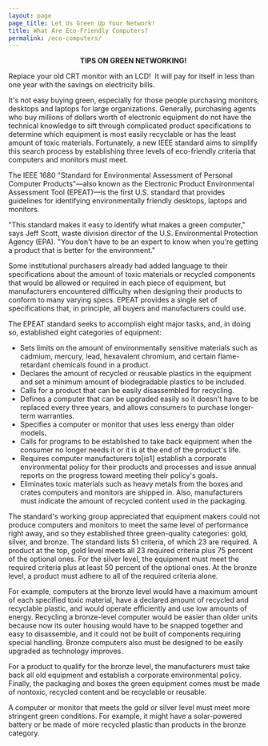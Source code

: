```yaml
---
layout: page
page_title: Let Us Green Up Your Network!
title: What Are Eco-Friendly Computers?
permalink: /eco-computers/
---
```


<p align="center"><strong>TIPS ON GREEN NETWORKING!</strong> </p>
<p>Replace your old CRT monitor with an LCD!  It will pay for itself in less than one year  with the savings on electricity bills.</p>
<p>It&#39;s not easy buying green, especially for those people purchasing monitors, desktops and laptops for large organizations. Generally, purchasing agents who buy millions of dollars worth of electronic equipment do not have the technical knowledge to sift through complicated product specifications to determine which equipment is most easily recyclable or has the least amount of toxic materials. Fortunately, a new IEEE standard aims to simplify this search process by establishing three levels of eco-friendly criteria that computers and monitors must meet.</p>
<p>The IEEE 1680 &quot;Standard for Environmental Assessment of Personal Computer Products&quot;—also known as the Electronic Product Environmental Assessment Tool (EPEAT)—is the first U.S. standard that provides guidelines for identifying environmentally friendly desktops, laptops and monitors.</p>
<p>&quot;This standard makes it easy to identify what makes a green computer,&quot; says Jeff Scott, waste division director of the U.S. Environmental Protection Agency (EPA). &quot;You don&#39;t have to be an expert to know when you&#39;re getting a product that is better for the environment.&quot;</p>
<p>Some institutional purchasers already had added language to their specifications about the amount of toxic materials or recycled components that would be allowed or required in each piece of equipment, but manufacturers encountered difficulty when designing their products to conform to many varying specs. EPEAT provides a single set of specifications that, in principle, all buyers and manufacturers could use.</p>
<p>The EPEAT standard seeks to accomplish eight major tasks, and, in doing so, established eight categories of equipment: </p>
<ul>
<li>Sets limits on the amount of environmentally sensitive materials such as cadmium, mercury, lead, hexavalent chromium, and certain flame-retardant chemicals found in a product. </li>
<li>Declares the amount of recycled or reusable plastics in the equipment and set a minimum amount of biodegradable plastics to be included. </li>
<li>Calls for a product that can be easily disassembled for recycling. </li>
<li>Defines a computer that can be upgraded easily so it doesn&#39;t have to be replaced every three years, and allows consumers to purchase longer-term warranties. </li>
<li>Specifies a computer or monitor that uses less energy than older models. </li>
<li>Calls for programs to be established to take back equipment when the consumer no longer needs it or it is at the end of the product&#39;s life. </li>
<li>Requires computer manufacturers to[is1] establish a corporate environmental policy for their products and processes and issue annual reports on the progress toward meeting their policy&#39;s goals. </li>
<li>Eliminates toxic materials such as heavy metals from the boxes and crates computers and monitors are shipped in. Also, manufacturers must indicate the amount of recycled content used in the packaging. </li>
</ul>
<p>The standard&#39;s working group appreciated that equipment makers could not produce computers and monitors to meet the same level of performance right away, and so they established three green-quality categories: gold, silver, and bronze. The standard lists 51 criteria, of which 23 are required. A product at the top, gold level meets all 23 required criteria plus 75 percent of the optional ones. For the silver level, the equipment must meet the required criteria plus at least 50 percent of the optional ones. At the bronze level, a product must adhere to all of the required criteria alone.</p>
<p>For example, computers at the bronze level would have a maximum amount of each specified toxic material, have a declared amount of recycled and recyclable plastic, and would operate efficiently and use low amounts of energy. Recycling a bronze-level computer would be easier than older units because now its outer housing would have to be snapped together and easy to disassemble, and it could not be built of components requiring special handling. Bronze computers also must be designed to be easily upgraded as technology improves.</p>
<p>For a product to qualify for the bronze level, the manufacturers must take back all old equipment and establish a corporate environmental policy. Finally, the packaging and boxes the green equipment comes must be made of nontoxic, recycled content and be recyclable or reusable.</p>
<p>A computer or monitor that meets the gold or silver level must meet more stringent green conditions. For example, it might have a solar-powered battery or be made of more recycled plastic than products in the bronze category.</p>
